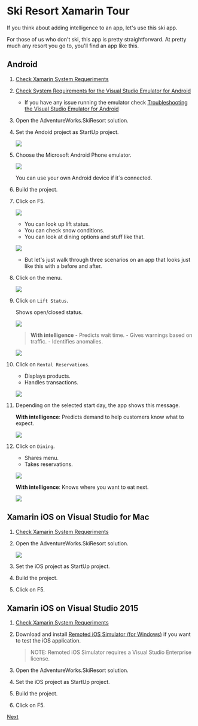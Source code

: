 # Ski Resort Xamarin Tour

If you think about adding intelligence to an app, let's use this ski app.

For those of us who don't ski, this app is pretty straightforward. At pretty much any resort you go to, you'll find an app like this.

## Android

1.	[Check Xamarin System Requeriments](https://developer.xamarin.com/guides/cross-platform/getting_started/requirements/)

1.	[Check System Requirements for the Visual Studio Emulator for Android](https://msdn.microsoft.com/en-us/library/mt228280.aspx?f=255&MSPPError=-2147217396)

    - If you have any issue running the emulator check [Troubleshooting the Visual Studio Emulator for Android](https://msdn.microsoft.com/en-us/library/mt228282.aspx?f=255&MSPPError=-2147217396)

1.	Open the AdventureWorks.SkiResort solution.

1.	Set the Andoid project as StartUp project.

    ![](img/image1.jpg)

1.	Choose the Microsoft Android Phone emulator.

    ![](img/image2.jpg)

    You can use your own Android device if it´s connected.

1.	Build the project.

1.	Click on F5.

    ![](img/image3.jpg)

    - You can look up lift status.
    - You can check snow conditions.
    - You can look at dining options and stuff like that.

    ![](img/image4.jpg)

    - But let's just walk through three scenarios on an app that looks just like this with a before and after.

1.	Click on the menu.

    ![](img/image5.jpg)

1.	Click on `Lift Status`.

    Shows open/closed status.

    ![](img/image6.jpg)

    > **With intelligence**
        - Predicts wait time.
        - Gives warnings based on traffic.
        - Identifies anomalies.

    ![](img/image7.jpg)

1.	Click on `Rental Reservations`.
    - Displays products.
    - Handles transactions.

    ![](img/image8.jpg)

1.	Depending on the selected start day, the app shows this message.

    **With intelligence**: Predicts demand to help customers know what to expect.

    ![](img/image9.jpg)

1.	Click on `Dining`.

    - Shares menu.
    - Takes reservations.

    ![](img/image10.jpg)

    **With intelligence**: Knows where you want to eat next.

    ![](img/image12.jpg)

## Xamarin iOS on Visual Studio for Mac

1.	[Check Xamarin System Requeriments](https://developer.xamarin.com/guides/cross-platform/getting_started/requirements/)

1.	Open the AdventureWorks.SkiResort solution.

    ![](img/image1.png)

1.	Set the iOS project as StartUp project.

1.	Build the project.

1.	Click on F5.

## Xamarin iOS on Visual Studio 2015

1.	[Check Xamarin System Requeriments](https://developer.xamarin.com/guides/cross-platform/getting_started/requirements/)

1.	Download and install [Remoted iOS Simulator (for Windows)](https://developer.xamarin.com/guides/cross-platform/windows/ios-simulator/) if you want to test the iOS application.

    > NOTE: Remoted iOS Simulator requires a Visual Studio Enterprise license.

1.	Open the AdventureWorks.SkiResort solution.

1.	Set the iOS project as StartUp project.

1.	Build the project.

1.	Click on F5.

<a href="02.WebTour.md">Next</a>